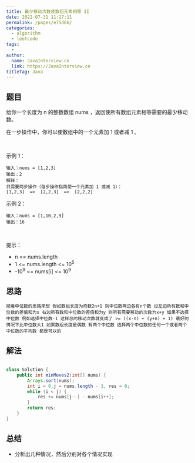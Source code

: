 ```yaml
---
title: 最少移动次数使数组元素相等 II
date: 2022-07-31 11:27:11
permalink: /pages/e75d6b/
categories:
  - algorithm
  - leetcode
tags:
  - 
author: 
  name: JavaInterview.cn
  link: https://JavaInterview.cn
titleTag: Java
---
```



## 题目

给你一个长度为 n 的整数数组 nums ，返回使所有数组元素相等需要的最少移动数。

在一步操作中，你可以使数组中的一个元素加 1 或者减 1 。

 

示例 1：

    输入：nums = [1,2,3]
    输出：2
    解释：
    只需要两步操作（每步操作指南使一个元素加 1 或减 1）：
    [1,2,3]  =>  [2,2,3]  =>  [2,2,2]
示例 2：

    输入：nums = [1,10,2,9]
    输出：16
 

提示：

- n == nums.length
- 1 <= nums.length <= 10<sup>5</sup>
- -10<sup>9</sup> <= nums[i] <= 10<sup>9</sup>


## 思路


    顺着中位数的思路来想 假如数组长度为奇数2n+1 则中位数两边各有n个数 设左边所有数和中位数的差值和为x 右边所有数和中位数的差值和为y 则所有需要移动的次数为x+y 如果不选择中位数 例如选择中位数-1 这样总的移动次数就变成了 >= ((x-n) + (y+n) + 1) 最好的情况下比中位数大1 如果数组长度是偶数 有两个中位数 选择两个中位数的任何一个或者两个中位数的平均数 都是可以的
    
## 解法
```java

class Solution {
    public int minMoves2(int[] nums) {
        Arrays.sort(nums);
        int i = 0,j = nums.length - 1, res = 0;
        while (i < j) {
            res += nums[j--] - nums[i++];
        }
        return res;
    }
}
```

## 总结

- 分析出几种情况，然后分别对各个情况实现 
